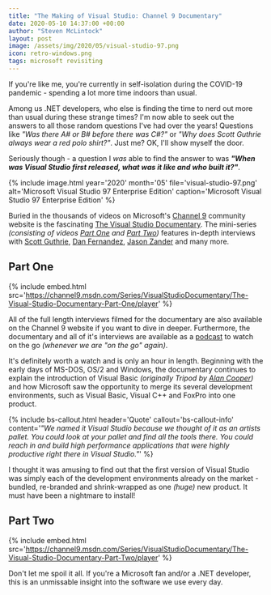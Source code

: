```yaml
---
title: "The Making of Visual Studio: Channel 9 Documentary"
date: 2020-05-10 14:37:00 +00:00
author: "Steven McLintock"
layout: post
image: /assets/img/2020/05/visual-studio-97.png
icon: retro-windows.png
tags: microsoft revisiting
---
```


If you're like me, you're currently in self-isolation during the COVID-19 pandemic - spending a lot more time indoors than usual.

Among us .NET developers, who else is finding the time to nerd out more than usual during these strange times? I'm now able to seek out the answers to all those random questions I've had over the years! Questions like *"Was there A# or B# before there was C#?"* or *"Why does Scott Guthrie always wear a red polo shirt?"*. Just me? OK, I'll show myself the door.

Seriously though - a question I *was* able to find the answer to was ***"When was Visual Studio first released, what was it like and who built it?"***.

{%
    include image.html
    year='2020'
    month='05'
    file='visual-studio-97.png'
    alt='Microsoft Visual Studio 97 Enterprise Edition'
    caption='Microsoft Visual Studio 97 Enterprise Edition'
%}

Buried in the thousands of videos on Microsoft's [Channel 9](https://channel9.msdn.com/) community website is the fascinating [The Visual Studio Documentary](https://channel9.msdn.com/Series/VisualStudioDocumentary). The mini-series *(consisting of videos [Part One](https://channel9.msdn.com/Series/VisualStudioDocumentary/The-Visual-Studio-Documentary-Part-One) and [Part Two](https://channel9.msdn.com/Series/VisualStudioDocumentary/The-Visual-Studio-Documentary-Part-Two))* features in-depth interviews with [Scott Guthrie](https://twitter.com/scottgu), [Dan Fernandez](https://twitter.com/danielfe), [Jason Zander](https://twitter.com/jlzander) and many more.

## Part One

{%
    include embed.html
    src='https://channel9.msdn.com/Series/VisualStudioDocumentary/The-Visual-Studio-Documentary-Part-One/player'
%}

All of the full length interviews filmed for the documentary are also available on the Channel 9 website if you want to dive in deeper. Furthermore, the documentary and all of it's interviews are available as a [podcast](https://podtail.com/en/podcast/the-visual-studio-documentary-hd-channel-9/) to watch on the go *(whenever we are "on the go" again)*.

It's definitely worth a watch and is only an hour in length. Beginning with the early days of MS-DOS, OS/2 and Windows, the documentary continues to explain the introduction of Visual Basic *(originally Tripod by [Alan Cooper](https://twitter.com/MrAlanCooper))* and how Microsoft saw the opportunity to merge its several development environments, such as Visual Basic, Visual C++ and FoxPro into one product.

{%
    include bs-callout.html
    header='Quote'
    callout='bs-callout-info'
    content='<em>"We named it Visual Studio because we thought of it as an artists pallet. You could look at your pallet and find all the tools there. You could reach in and build high performance applications that were highly productive right there in Visual Studio."</em>'
%}

I thought it was amusing to find out that the first version of Visual Studio was simply each of the development environments already on the market - bundled, re-branded and shrink-wrapped as one *(huge)* new product. It must have been a nightmare to install!

## Part Two

{%
    include embed.html
    src='https://channel9.msdn.com/Series/VisualStudioDocumentary/The-Visual-Studio-Documentary-Part-Two/player'
%}

Don't let me spoil it all. If you're a Microsoft fan and/or a .NET developer, this is an unmissable insight into the software we use every day.